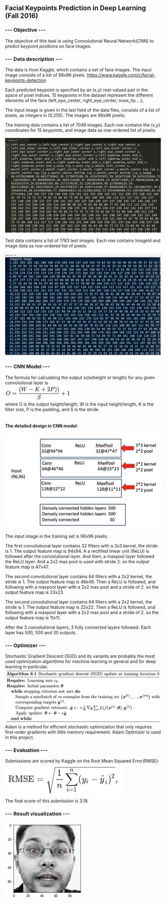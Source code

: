 ## Facial Keypoints Prediction in Deep Learning (Fall 2016)<br />

### --- Objective ---<br />
The objective of this task is using Convolutional Neural Network(CNN) to predict keypoint positions on face images.

### --- Data description ---<br />
The data is from Kaggle, which contains a set of face images. The input image consists of a list of 96x96 pixels. 
https://www.kaggle.com/c/facial-keypoints-detection

Each predicted keypoint is specified by an (x,y) real-valued pair in the space of pixel indices. 15 keypoints in the dataset represent the different elements of the face (left_eye_center, right_eye_center, nose_tip …);

The input image is given in the last field of the data files, consists of a list of pixels, as integers in (0,255). The images are 96x96 pixels;

The training data contains a list of 7049 images. Each row contains the (x,y) coordinates for 15 keypoints, and image data as row-ordered list of pixels:<br />  
![Alt text]( training_data.png?raw=true "")<br />  

Test data contains a list of 1783 test images. Each row contains ImageId and image data as row-ordered list of pixels:<br />  
![Alt text]( test_data.png?raw=true "")<br />  

### --- CNN Model ---<br />
The formula for calculating the output size(height or length) for any given convolutional layer is<br />
![Alt text]( cnn_layer_compute.jpg?raw=true "")<br />
where O is the output height/length, W is the input height/length, K is the filter size, P is the padding, and S is the stride.<br /><br />

#### The detailed design in CNN model:<br />
![Alt text]( cnn_model.jpg?raw=true "")<br />

The input image in the training set is 96x96 pixels;<br />

The first convolutional layer contains 32 filters with a 3x3 kernel, the stride is 1. The output feature map is 94x94. A a rectified linear unit (ReLU) is followed after the convolutional layer. And then, a maxpool layer followed the ReLU layer. And a 2x2 max pool is used with stride 2. so the output feature map is 47x47.<br />

The second convolutional layer contains 64 filters with a 2x2 kernel, the stride is 1. The output feature map is 46x46. Then a ReLU is followed, and following with a maxpool layer with a 2x2 max pool and a stride of 2. so the output feature map is 23x23.<br />

The second convolutional layer contains 64 filters with a 2x2 kernel, the stride is 1. The output feature map is 22x22. Then a ReLU is followed, and following with a maxpool layer with a 2x2 max pool and a stride of 2. so the output feature map is 11x11.<br />

After the 3 convolutional layers, 3 fully connected layers followed. Each layer has 500, 500 and 30 outputs.<br />

### --- Optimizer ---<br />
Stochastic Gradient Descent (SGD) and its variants are probably the most used optimization algorithms for machine learning in general and for deep learning in particular.<br />
![Alt text]( sgd.jpg?raw=true "")<br />
Adam is a method for efficient stochastic optimization that only requires first-order gradients with little memory requirement. Adam Optimizer is used in this project.

### --- Evaluation ---<br />
Submissions are scored by Kaggle on the Root Mean Squared Error(RMSE):<br />
![Alt text]( rmse.jpg?raw=true "")<br />
The final score of this submission is 3.18.<br />

### --- Result visualization ---<br />
![Alt text]( result.png?raw=true "")<br />
